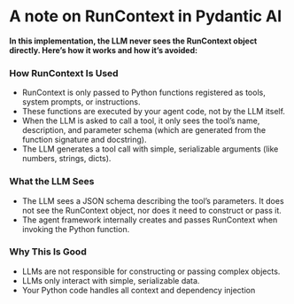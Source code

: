 # A note on RunContext in Pydantic AI
**In this implementation, the LLM never sees the RunContext object directly. Here’s how it works and how it’s avoided:**

### How RunContext Is Used
- RunContext is only passed to Python functions registered as tools, system prompts, or instructions.
- These functions are executed by your agent code, not by the LLM itself.
- When the LLM is asked to call a tool, it only sees the tool’s name, description, and parameter schema (which are generated from the function signature and docstring).
- The LLM generates a tool call with simple, serializable arguments (like numbers, strings, dicts).
### What the LLM Sees
- The LLM sees a JSON schema describing the tool’s parameters.
It does not see the RunContext object, nor does it need to construct or pass it.
- The agent framework internally creates and passes RunContext when invoking the Python function.
### Why This Is Good
- LLMs are not responsible for constructing or passing complex objects.
- LLMs only interact with simple, serializable data.
- Your Python code handles all context and dependency injection